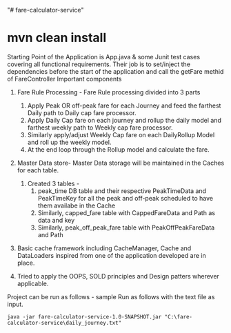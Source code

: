 "# fare-calculator-service" 
# mvn clean install
Starting Point of the Application is App.java & some Junit test cases covering all functional requirements.
Their job is to set/inject the dependencies before the start of the application and call the getFare methid of FareController
Important components

1. Fare Rule Processing - 
    Fare Rule processing divided into 3 parts 
   
    1. Apply Peak OR off-peak fare for each Journey and feed the farthest Daily path to Daily cap fare processor.
    2. Apply Daily Cap fare on each journey and rollup the daily model and farthest weekly path to Weekly cap fare processor.
    3. Similarly apply/adjust Weekly Cap fare on each DailyRollup Model and roll up the weekly model.
    4. At the end loop through the Rollup model and calculate the fare.
2. Master Data store- Master Data storage will be maintained in the Caches for each table.
    1. Created 3 tables -
        1. peak_time DB table and their respective PeakTimeData and PeakTimeKey for all the peak and off-peak scheduled to have them availabe in the Cache
        2. Similarly, capped_fare table with CappedFareData and Path as data and key
        2. Similarly, peak_off_peak_fare table with PeakOffPeakFareData and Path

3. Basic cache framework including CacheManager, Cache and DataLoaders inspired from one of the application developed
   are in place.
4. Tried to apply the OOPS, SOLD principles and Design patters wherever applicable.    

Project can be run as follows -
sample Run as follows with the text file as input.
````
java -jar fare-calculator-service-1.0-SNAPSHOT.jar "C:\fare-calculator-service\daily_journey.txt"
